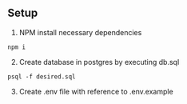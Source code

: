 ## Setup

1. NPM install necessary dependencies

```
npm i
```

2. Create database in postgres by executing db.sql

```
psql -f desired.sql
```

3. Create .env file with reference to .env.example
